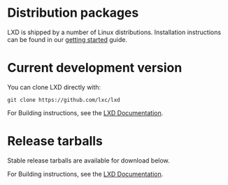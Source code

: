 # Distribution packages
LXD is shipped by a number of Linux distributions.
Installation instructions can be found in our [getting started](/lxd/getting-started-cli/) guide.

# Current development version
You can clone LXD directly with:

    git clone https://github.com/lxc/lxd

For Building instructions, see the [LXD Documentation](https://linuxcontainers.org/lxd/docs/master/#installing-lxd-from-source).

# Release tarballs
Stable release tarballs are available for download below.

For Building instructions, see the [LXD Documentation](https://linuxcontainers.org/lxd/docs/master/#installing-lxd-from-source).
